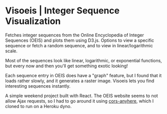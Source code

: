 
# Visoeis | Integer Sequence Visualization
Fetches integer sequences from the Online Encyclopedia of Integer Sequences (OEIS) and plots them using D3.js. Options to view a specific sequence or fetch a random sequence, and to view in linear/logarithmic scale.

Most of the sequences look like linear, logarithmic, or exponential functions, but every now and then you'll get something exotic looking!

Each sequence entry in OEIS does have a "graph" feature, but I found that it loads rather slowly, and it generates a raster image. Visoeis lets you find interesting sequences instantly. 

A simple weekend project built with React. The OEIS website seems to not allow Ajax requests, so I had to go around it using [cors-anyhere](https://cors-anywhere.herokuapp.com/), which I cloned to run on a Heroku dyno.